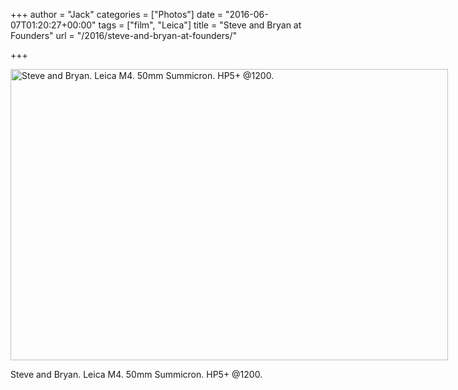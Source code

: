 +++
author = "Jack"
categories = ["Photos"]
date = "2016-06-07T01:20:27+00:00"
tags = ["film", "Leica"]
title = "Steve and Bryan at Founders"
url = "/2016/steve-and-bryan-at-founders/"

+++

<div id="attachment_5271" style="width: 710px" class="wp-caption alignright">
  <img class="size-large wp-image-5271" src="/img/2016/06/2016-Roll-017_06_Steve-and-Bryan-1024x682.jpg" alt="Steve and Bryan. Leica M4. 50mm Summicron. HP5+ @1200." width="700" height="466" srcset="/img/2016/06/2016-Roll-017_06_Steve-and-Bryan.jpg 1024w, /img/2016/06/2016-Roll-017_06_Steve-and-Bryan-300x200.jpg 300w, /img/2016/06/2016-Roll-017_06_Steve-and-Bryan-768x512.jpg 768w, /img/2016/06/2016-Roll-017_06_Steve-and-Bryan-700x466.jpg 700w" sizes="(max-width: 700px) 100vw, 700px" />
  
  <p class="wp-caption-text">
    Steve and Bryan. Leica M4. 50mm Summicron. HP5+ @1200.
  </p>
</div>

&nbsp;

&nbsp;